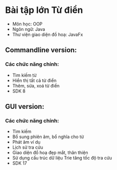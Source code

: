 # Bài tập lớn Từ điển

- Môn học: OOP
- Ngôn ngữ: Java
- Thư viện giao diện đồ hoạ: JavaFx
## Commandline version:
### Các chức năng chính:
- Tìm kiếm từ
- Hiển thị tất cả từ điển
- Thêm, sửa, xoá từ điển
- SDK 8
## GUI version:
### Các chức năng chính:
- Tìm kiếm
- Bổ sung phiên âm, bổ nghĩa cho từ
- Phát âm ví dụ
- Lịch sử tra cứu
- Giao diện đồ hoạ đẹp mắt, thân thiện
- Sử dụng cấu trúc dữ liệu Trie tăng tốc độ tra cứu
- SDK 17
